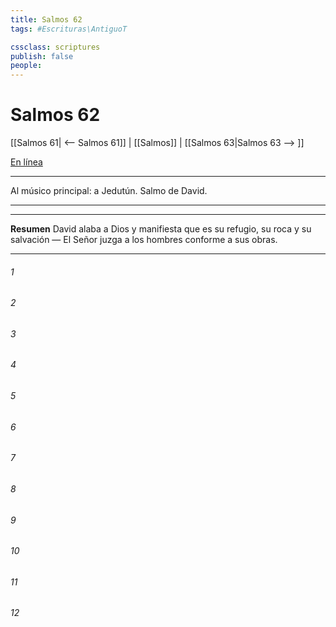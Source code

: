 ```yaml
---
title: Salmos 62
tags: #Escrituras\AntiguoT

cssclass: scriptures
publish: false
people:
---
```


# Salmos 62
[[Salmos 61| <-- Salmos 61]] | [[Salmos]] | [[Salmos 63|Salmos 63 --> ]]

[En línea](https://churchofjesuschrist.org/study/scriptures/ot/ps/62?lang=spa)

---
Al músico principal: a Jedutún. Salmo de David.

---

---
__Resumen__
David alaba a Dios y manifiesta que es su refugio, su roca y su salvación — El Señor juzga a los hombres conforme a sus obras.

---
###### 1 


###### 2 


###### 3 


###### 4 


###### 5 


###### 6 


###### 7 


###### 8 


###### 9 


###### 10 


###### 11 


###### 12 


